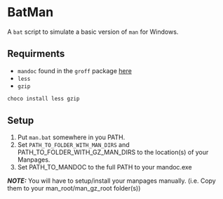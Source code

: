 # BatMan
A `bat` script to simulate a basic version of `man` for Windows.

## Requirments
* `mandoc` found in the `groff` package [here](https://sourceforge.net/projects/ezwinports/files/)
* `less`
* `gzip`
```bash
choco install less gzip
```

## Setup
1. Put `man.bat` somewhere in you PATH.
2. Set `PATH_TO_FOLDER_WITH_MAN_DIRS` and PATH_TO_FOLDER_WITH_GZ_MAN_DIRS to the location(s) of your Manpages.
3. Set PATH_TO_MANDOC to the full PATH to your mandoc.exe

**_NOTE:_** You will have to setup/install your manpages manually. (i.e. Copy them to your man_root/man_gz_root folder(s))